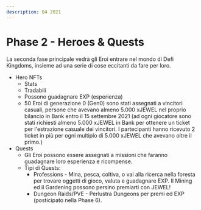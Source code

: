 ```yaml
---
description: Q4 2021
---
```


# Phase 2 - Heroes & Quests

La seconda fase principale vedrà gli Eroi entrare nel mondo di Defi Kingdoms, insieme ad una serie di cose eccitanti da fare per loro.

* Hero NFTs
  * Stats
  * Tradabili
  * Possono guadagnare EXP (esperienza)
  * 50 Eroi di generazione 0 (Gen0) sono stati assegnati a vincitori casuali, persone che avevano almeno 5.000 xJEWEL nel proprio bilancio in Bank entro il 15 settembre 2021 (ad ogni giocatore sono stati richiesti almeno 5.000 xJEWEL in Bank per ottenere un ticket per l'estrazione casuale dei vincitori. I partecipanti hanno ricevuto 2 ticket in più per ogni multiplo di 5.000 xJEWEL che avevano oltre il primo.)
* Quests
  * Gli Eroi possono essere assegnati a missioni che faranno guadagnare loro esperienza e ricompense.
  * Tipi di Quests:
    * Professions - Mina, pesca, coltiva, o vai alla ricerca nella foresta per trovare oggetti di gioco, valuta e guadagnare EXP. Il Mining ed il Gardening possono persino premiarti con JEWEL!
    * Dungeon Raids/PVE - Perlustra Dungeons per premi ed EXP (posticipato nella Phase 6).
